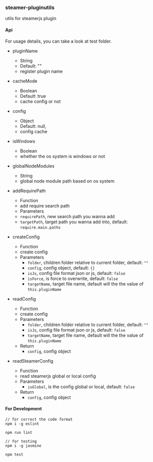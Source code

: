 ### steamer-pluginutils
utils for steamerjs plugin

#### Api

For usage details, you can take a look at test folder. 

- pluginName
	- String
	- Default: ""
	- register plugin name

- cacheMode
	- Boolean
	- Default: true
	- cache config or not

- config
	- Object
	- Default: null,
	- config cache

- isWindows
	- Boolean
	- whether the os system is windows or not

- globalNodeModules
	- String
	- global node module path based on os system

- addRequirePath
	- Function
	- add require search path
	- Parameters
	- `requirePath`, new search path you wanna add
	- `targetPath`, target path you wanna add into, default: `require.main.paths`

- createConfig
	- Function
	- create config
	- Parameters
		- `folder`, children folder relative to current folder, default: `""`
		- `config`, config object, default: `{}`
		- `isJs`, config file format json or js, default: `false`
		- `isForce`, is force to overwrite, default: `false`
		- `targetName`, target file name, default will the the value of `this.pluginName`

- readConfig
	- Function
	- create config
	- Parameters
		- `folder`, children folder relative to current folder, default: `""`
 		- `isJs`, config file format json or js, default: `false`
 		- `targetName`, target file name, default will the the value of `this.pluginName`
 	- Return
 		- `config`, config object

- readSteamerConfig
	- Function
	- read steamerjs global or local config
	- Parameters
		- `isGlobal`, is the config global or local, default: `false`
	- Return 
		- `config`, config object


#### For Development
```
// for correct the code format
npm i -g eslint

npm run lint

// for testing
npm i -g jasmine

npm test
```
